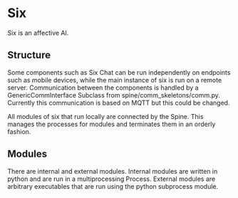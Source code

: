 # Six
Six is an affective AI.
## Structure
Some components such as Six Chat can be run independently on endpoints such as mobile devices, while the main instance of six is run on a remote server. Communication between the components is handled by a GenericCommInterface Subclass from spine/comm_skeletons/comm.py. Currently this communication is based on MQTT but this could be changed.

All modules of six that run locally are connected by the Spine. This manages the processes for modules and terminates them in an orderly fashion.

## Modules
There are internal and external modules. Internal modules are written in python and are run in a multiprocessing Process. External modules are arbitrary executables that are run using the python subprocess module.